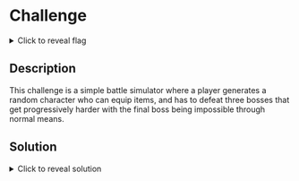 # Challenge

<details> 
  <summary>Click to reveal flag</summary>
   csawctf{br0k3n_c0mp1l3r_for_th3_w1n}
</details>

## Description

This challenge is a simple battle simulator where a player generates a random character who can equip items, and has to defeat three bosses that get progressively harder with the final boss being impossible through normal means.

## Solution
 <details> 
  <summary>Click to reveal solution</summary>
The goal is to exploit a [bug in the solidity compiler](https://github.com/ethereum/solidity/issues/15142) that incorrectly truncates numbers when compiling with `viaIR`, allowing you to access array elements that should be out of bounds and to equipt items that are much stronger that normal.
</details>